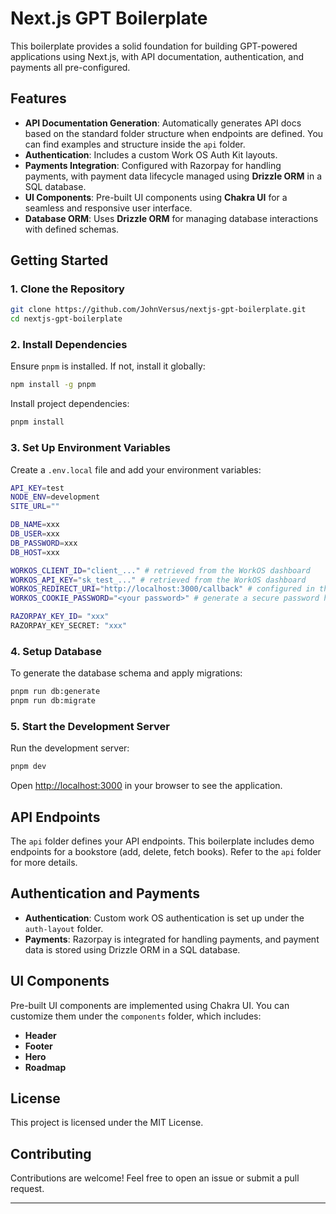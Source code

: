 # Next.js GPT Boilerplate

This boilerplate provides a solid foundation for building GPT-powered applications using Next.js, with API documentation, authentication, and payments all pre-configured.

## Features

- **API Documentation Generation**: Automatically generates API docs based on the standard folder structure when endpoints are defined. You can find examples and structure inside the `api` folder.
- **Authentication**: Includes a custom Work OS Auth Kit layouts.
- **Payments Integration**: Configured with Razorpay for handling payments, with payment data lifecycle managed using **Drizzle ORM** in a SQL database.
- **UI Components**: Pre-built UI components using **Chakra UI** for a seamless and responsive user interface.
- **Database ORM**: Uses **Drizzle ORM** for managing database interactions with defined schemas.

## Getting Started

### 1. Clone the Repository

```bash
git clone https://github.com/JohnVersus/nextjs-gpt-boilerplate.git
cd nextjs-gpt-boilerplate
```

### 2. Install Dependencies

Ensure `pnpm` is installed. If not, install it globally:

```bash
npm install -g pnpm
```

Install project dependencies:

```bash
pnpm install
```

### 3. Set Up Environment Variables

Create a `.env.local` file and add your environment variables:

```bash
API_KEY=test
NODE_ENV=development
SITE_URL=""

DB_NAME=xxx
DB_USER=xxx
DB_PASSWORD=xxx
DB_HOST=xxx

WORKOS_CLIENT_ID="client_..." # retrieved from the WorkOS dashboard
WORKOS_API_KEY="sk_test_..." # retrieved from the WorkOS dashboard
WORKOS_REDIRECT_URI="http://localhost:3000/callback" # configured in the WorkOS dashboard
WORKOS_COOKIE_PASSWORD="<your password>" # generate a secure password here

RAZORPAY_KEY_ID= "xxx"
RAZORPAY_KEY_SECRET: "xxx"
```

### 4. Setup Database

To generate the database schema and apply migrations:

```bash
pnpm run db:generate
pnpm run db:migrate
```

### 5. Start the Development Server

Run the development server:

```bash
pnpm dev
```

Open [http://localhost:3000](http://localhost:3000) in your browser to see the application.

## API Endpoints

The `api` folder defines your API endpoints. This boilerplate includes demo endpoints for a bookstore (add, delete, fetch books). Refer to the `api` folder for more details.

## Authentication and Payments

- **Authentication**: Custom work OS authentication is set up under the `auth-layout` folder.
- **Payments**: Razorpay is integrated for handling payments, and payment data is stored using Drizzle ORM in a SQL database.

## UI Components

Pre-built UI components are implemented using Chakra UI. You can customize them under the `components` folder, which includes:

- **Header**
- **Footer**
- **Hero**
- **Roadmap**

## License

This project is licensed under the MIT License.

## Contributing

Contributions are welcome! Feel free to open an issue or submit a pull request.

---
